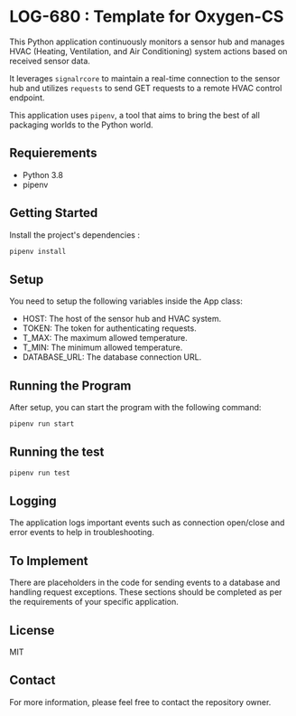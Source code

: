# LOG-680 : Template for Oxygen-CS

This Python application continuously monitors a sensor hub and manages HVAC (Heating, Ventilation, and Air Conditioning) system actions based on received sensor data.

It leverages `signalrcore` to maintain a real-time connection to the sensor hub and utilizes `requests` to send GET requests to a remote HVAC control endpoint.

This application uses `pipenv`, a tool that aims to bring the best of all packaging worlds to the Python world.

## Requierements

- Python 3.8
- pipenv

## Getting Started

Install the project's dependencies :

```bash
pipenv install
```

## Setup

You need to setup the following variables inside the App class:

- HOST: The host of the sensor hub and HVAC system.
- TOKEN: The token for authenticating requests.
- T_MAX: The maximum allowed temperature.
- T_MIN: The minimum allowed temperature.
- DATABASE_URL: The database connection URL.

## Running the Program

After setup, you can start the program with the following command:

```bash
pipenv run start
```

## Running the test

```bash
pipenv run test
```
## Logging

The application logs important events such as connection open/close and error events to help in troubleshooting.

## To Implement

There are placeholders in the code for sending events to a database and handling request exceptions. These sections should be completed as per the requirements of your specific application.

## License

MIT

## Contact

For more information, please feel free to contact the repository owner.
